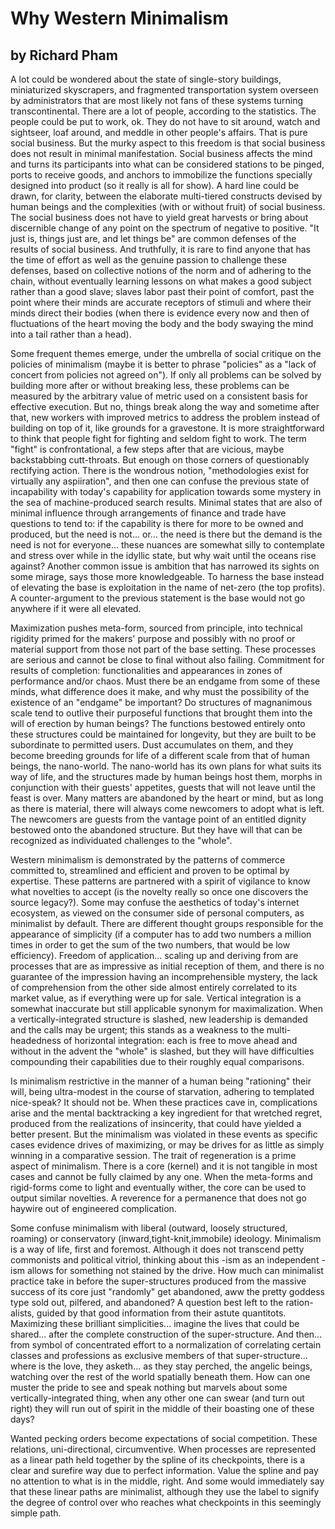 # Why Western Minimalism 
## by Richard Pham 

A lot could be wondered about the state of single-story buildings, miniaturized 
skyscrapers, and fragmented transportation system overseen by administrators that 
are most likely not fans of these systems turning transcontinental. There are a lot of 
people, according to the statistics. The people could be put to work, ok. They do not have 
to sit around, watch and sightseer, loaf around, and meddle in other people's affairs. That 
is pure social business. But the murky aspect to this freedom is that social business does 
not result in minimal manifestation. Social business affects the mind and turns its participants 
into what can be considered stations to be pinged, ports to receive goods, and anchors to immobilize 
the functions specially designed into product (so it really is all for show). A hard line could be drawn, 
for clarity, between the elaborate multi-tiered constructs devised by human beings and the complexities 
(with or without fruit) of social business. The social business does not have to yield great harvests 
or bring about discernible change of any point on the spectrum of negative to positive. "It just is, 
things just are, and let things be" are common defenses of the results of social business. And truthfully, 
it is rare to find anyone that has the time of effort as well as the genuine passion to challenge these 
defenses, based on collective notions of the norm and of adhering to the chain, without eventually 
learning lessons on what makes a good subject rather than a good slave; slaves labor past their point 
of comfort, past the point where their minds are accurate receptors of stimuli and where their minds 
direct their bodies (when there is evidence every now and then of fluctuations of the heart moving the body 
and the body swaying the mind into a tail rather than a head). 

Some frequent themes emerge, under the umbrella of social critique on the policies of minimalism (maybe it is 
better to phrase "policies" as a "lack of concert from policies not agreed on"). If only all problems can be 
solved by building more after or without breaking less, these problems can be measured by the arbitrary value 
of metric used on a consistent basis for effective execution. But no, things break along the way and sometime after 
that, new workers with improved metrics to address the problem instead of building on top of it, like grounds for 
a gravestone. It is more straightforward to think that people fight for fighting and seldom fight to work. The term 
"fight" is confrontational, a few steps after that are vicious, maybe backstabbing cutt-throats. But enough on those 
corners of questionably rectifying action. There is the wondrous notion, "methodologies exist for virtually any aspiiration", 
and then one can confuse the previous state of incapability with today's capability for application towards some mystery 
in the sea of machine-produced search results. Minimal states that are also of minimal influence through arrangements of 
finance and trade have questions to tend to: if the capability is there for more to be owned and produced, but the need 
is not... or... the need is there but the demand is the need is not for everyone... these nuances are somewhat silly to 
contemplate and stress over while in the idyllic state, but why wait until the oceans rise against? Another common issue 
is ambition that has narrowed its sights on some mirage, says those more knowledgeable. To harness the base instead of 
elevating the base is exploitation in the name of net-zero (the top profits). A counter-argument to the previous statement is 
the base would not go anywhere if it were all elevated. 

Maximization pushes meta-form, sourced from principle, into technical rigidity primed for the makers' purpose and possibly 
with no proof or material support from those not part of the base setting. These processes are serious and cannot be close to 
final without also failing. Commitment for results of completion: functionalities and appearances in zones of performance 
and/or chaos. Must there be an endgame from some of these minds, what difference does it make, and why must the possibility 
of the existence of an "endgame" be important? Do structures of magnanimous scale tend to outlive their purposeful functions 
that brought them into the will of erection by human beings? The functions bestowed entirely onto these structures could be maintained 
for longevity, but they are built to be subordinate to permitted users. Dust accumulates on them, and they become breeding grounds 
for life of a different scale from that of human beings, the nano-world. The nano-world has its own plans for what suits its 
way of life, and the structures made by human beings host them, morphs in conjunction with their guests' appetites, guests that 
will not leave until the feast is over. Many matters are abandoned by the heart or mind, but as long as there is material, there 
will always come newcomers to adopt what is left. The newcomers are guests from the vantage point of an entitled dignity bestowed 
onto the abandoned structure. But they have will that can be recognized as individuated challenges to the "whole". 

Western minimalism is demonstrated by the patterns of commerce committed to, streamlined and efficient and proven to be optimal 
by expertise. These patterns are partnered with a spirit of vigilance to know what novelties to accept (is the novelty really so once 
one discovers the source legacy?). Some may confuse the aesthetics of today's internet ecosystem, as viewed on the consumer side 
of personal computers, as minimalist by default. There are different thought groups responsible for the appearance of simplicity 
(if a computer has to add two numbers a million times in order to get the sum of the two numbers, that would be low efficiency). 
Freedom of application... scaling up and deriving from are processes that are as impressive as initial reception of them, and 
there is no guarantee of the impression having an incomprehensible mystery, the lack of comprehension from the other side almost 
entirely correlated to its market value, as if everything were up for sale. Vertical integration is a somewhat inaccurate but 
still applicable synonym for maximalization. When a vertically-integrated structure is slashed, new leadership is demanded and the 
calls may be urgent; this stands as a weakness to the multi-headedness of horizontal integration: each is free to move ahead and 
without in the advent the "whole" is slashed, but they will have difficulties compounding their capabilities due to their roughly 
equal comparisons.

Is minimalism restrictive in the manner of a human being "rationing" their will, being ultra-modest in the course of starvation, 
adhering to templated nice-speak? It should not be. When these practices cave in, complications arise and the mental backtracking 
a key ingredient for that wretched regret, produced from the realizations of insincerity, that could have yielded a better 
present. But the minimalism was violated in these events as specific cases evidence drives of maximizing, or may be drives for as 
little as simply winning in a comparative session. The trait of regeneration is a prime aspect of minimalism. There is a core (kernel) 
and it is not tangible in most cases and cannot be fully claimed by any one. When the meta-forms and rigid-forms come to light 
and eventually wither, the core can be used to output similar novelties. A reverence for a permanence that does not go 
haywire out of engineered complication. 

Some confuse minimalism with liberal (outward, loosely structured, roaming) or conservatory (inward,tight-knit,immobile) ideology. 
Minimalism is a way of life, first and foremost. Although it does not transcend petty commonists and political vitriol, thinking 
about this -ism as an independent -ism allows for something not stained by the drive. How much can minimalist practice take in before 
the super-structures produced from the massive success of its core just "randomly" get abandoned, aww the pretty goddess type sold out, 
pilfered, and abandoned? A question best left to the ration-alists, guided by that good information from their astute quantitots.
Maximizing these brilliant simplicities... imagine the lives that could be shared... after the complete construction of the 
super-structure. And then... from symbol of concentrated effort to a normalization of correlating certain classes and professions
as exclusive members of that super-structure... where is the love, they asketh... as they stay perched, the angelic beings, watching 
over the rest of the world spatially beneath them. How can one muster the pride to see and speak nothing but marvels about some 
vertically-integrated thing, when any other one can swear (and turn out right) they will run out of spirit in the middle of their 
boasting one of these days? 

Wanted pecking orders become expectations of social competition. These relations, uni-directional, circumventive. When processes 
are represented as a linear path held together by the spline of its checkpoints, there is a clear and surefire way due to perfect 
information. Value the spline and pay no attention to what is in the middle, right. And some would immediately say that these linear 
paths are minimalist, although they use the label to signify the degree of control over who reaches what checkpoints in this seemingly 
simple path. 
